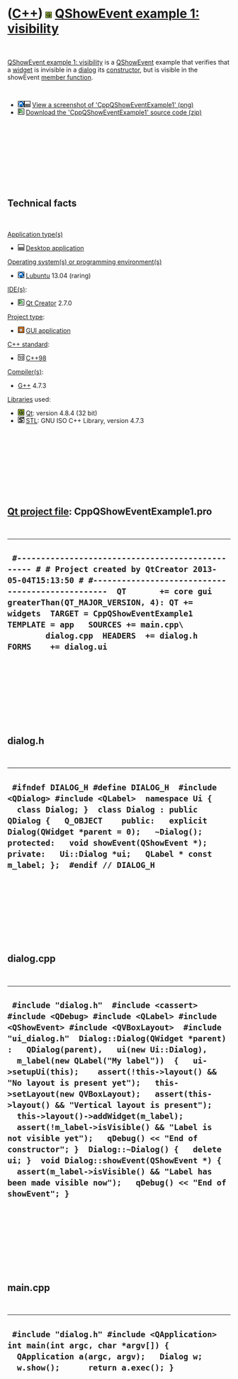 
 

 

 

 

 

([C++](Cpp.md)) ![Qt](PicQt.png) [QShowEvent example 1: visibility](CppQShowEventExample1.md)
===============================================================================================

 

[QShowEvent example 1: visibility](CppQShowEventExample1.md) is a
[QShowEvent](CppQShowEvent.md) example that verifies that a
[widget](CppQWidget.md) is invisible in a [dialog](CppQDialog.md) its
[constructor](CppConstructor.md), but is visible in the showEvent
[member function](CppMemberFunction.md).

 

-   ![Lubuntu](PicLubuntu.png)![Desktop](PicDesktop.png) [View a
    screenshot of
    'CppQShowEventExample1' (png)](CppQShowEventExample1.png)
-   ![Qt Creator](PicQtCreator.png) [Download the
    'CppQShowEventExample1' source
    code (zip)](CppQShowEventExample1.zip)

 

 

 

 

 

Technical facts
---------------

 

[Application type(s)](CppApplication.md)

-   ![Desktop](PicDesktop.png) [Desktop
    application](CppDesktopApplication.md)

[Operating system(s) or programming environment(s)](CppOs.md)

-   ![Lubuntu](PicLubuntu.png) [Lubuntu](CppLubuntu.md) 13.04 (raring)

[IDE(s)](CppIde.md):

-   ![Qt Creator](PicQtCreator.png) [Qt Creator](CppQtCreator.md) 2.7.0

[Project type](CppQtProjectType.md):

-   ![GUI](PicGui.png) [GUI application](CppGuiApplication.md)

[C++ standard](CppStandard.md):

-   ![C++98](PicCpp98.png) [C++98](Cpp98.md)

[Compiler(s)](CppCompiler.md):

-   [G++](CppGpp.md) 4.7.3

[Libraries](CppLibrary.md) used:

-   ![Qt](PicQt.png) [Qt](CppQt.md): version 4.8.4 (32 bit)
-   ![STL](PicStl.png) [STL](CppStl.md): GNU ISO C++ Library, version
    4.7.3

 

 

 

 

 

[Qt project file](CppQtProjectFile.md): CppQShowEventExample1.pro
------------------------------------------------------------------

 

  ------------------------------------------------------------------------------------------------------------------------------------------------------------------------------------------------------------------------------------------------------------------------------------------------------------------------------------------------------------------------------
  ` #------------------------------------------------- # # Project created by QtCreator 2013-05-04T15:13:50 # #-------------------------------------------------  QT       += core gui  greaterThan(QT_MAJOR_VERSION, 4): QT += widgets  TARGET = CppQShowEventExample1 TEMPLATE = app   SOURCES += main.cpp\         dialog.cpp  HEADERS  += dialog.h  FORMS    += dialog.ui`
  ------------------------------------------------------------------------------------------------------------------------------------------------------------------------------------------------------------------------------------------------------------------------------------------------------------------------------------------------------------------------------

 

 

 

 

 

dialog.h
--------

 

  -----------------------------------------------------------------------------------------------------------------------------------------------------------------------------------------------------------------------------------------------------------------------------------------------------------------------------------------------------
  ` #ifndef DIALOG_H #define DIALOG_H  #include <QDialog> #include <QLabel>  namespace Ui {   class Dialog; }  class Dialog : public QDialog {   Q_OBJECT    public:   explicit Dialog(QWidget *parent = 0);   ~Dialog();  protected:   void showEvent(QShowEvent *);    private:   Ui::Dialog *ui;   QLabel * const m_label; };  #endif // DIALOG_H`
  -----------------------------------------------------------------------------------------------------------------------------------------------------------------------------------------------------------------------------------------------------------------------------------------------------------------------------------------------------

 

 

 

 

 

dialog.cpp
----------

 

  ------------------------------------------------------------------------------------------------------------------------------------------------------------------------------------------------------------------------------------------------------------------------------------------------------------------------------------------------------------------------------------------------------------------------------------------------------------------------------------------------------------------------------------------------------------------------------------------------------------------------------------------------------------------------------------------------------------------------------------------------------------------------------------
  ` #include "dialog.h"  #include <cassert> #include <QDebug> #include <QLabel> #include <QShowEvent> #include <QVBoxLayout>  #include "ui_dialog.h"  Dialog::Dialog(QWidget *parent) :   QDialog(parent),   ui(new Ui::Dialog),   m_label(new QLabel("My label"))  {   ui->setupUi(this);    assert(!this->layout() && "No layout is present yet");   this->setLayout(new QVBoxLayout);   assert(this->layout() && "Vertical layout is present");    this->layout()->addWidget(m_label);   assert(!m_label->isVisible() && "Label is not visible yet");   qDebug() << "End of constructor"; }  Dialog::~Dialog() {   delete ui; }  void Dialog::showEvent(QShowEvent *) {   assert(m_label->isVisible() && "Label has been made visible now");   qDebug() << "End of showEvent"; }`
  ------------------------------------------------------------------------------------------------------------------------------------------------------------------------------------------------------------------------------------------------------------------------------------------------------------------------------------------------------------------------------------------------------------------------------------------------------------------------------------------------------------------------------------------------------------------------------------------------------------------------------------------------------------------------------------------------------------------------------------------------------------------------------------

 

 

 

 

 

main.cpp
--------

 

  ------------------------------------------------------------------------------------------------------------------------------------------------------------------
  ` #include "dialog.h" #include <QApplication>  int main(int argc, char *argv[]) {   QApplication a(argc, argv);   Dialog w;   w.show();      return a.exec(); }`
  ------------------------------------------------------------------------------------------------------------------------------------------------------------------

 

 

 

 

 

 

